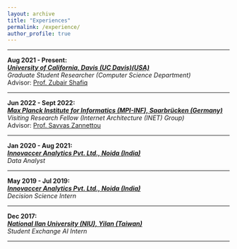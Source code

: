 ```yaml
---
layout: archive
title: "Experiences"
permalink: /experience/
author_profile: true
---
```


<p></p>
<hr>
<p></p>

**Aug 2021 - Present:**\
**_[University of California, Davis (UC Davis)(USA)](https://cs.ucdavis.edu)_**\
_Graduate Student Researcher (Computer Science Department)_\
Advisor: [Prof. Zubair Shafiq](https://web.cs.ucdavis.edu/~zubair/)

<p></p>
<hr>
<p></p>

**Jun 2022 - Sept 2022:**\
**_[Max Planck Institute for Informatics (MPI-INF), Saarbrücken (Germany)](https://www.mpi-inf.mpg.de/home/)_**\
_Visiting Research Fellow (Internet Architecture (INET) Group)_\
Advisor: [Prof. Savvas Zannettou](https://zsavvas.github.io)

<p></p>
<hr>
<p></p>

**Jan 2020 - Aug 2021:**\
**_[Innovaccer Analytics Pvt. Ltd., Noida (India)](https://www.innovaccer.com)_**\
_Data Analyst_

<p></p>
<hr>
<p></p>

**May 2019 - Jul 2019:**\
**_[Innovaccer Analytics Pvt. Ltd., Noida (India)](https://www.innovaccer.com)_**\
_Decision Science Intern_

<p></p>
<hr>
<p></p>

**Dec 2017:**\
**_[National Ilan University (NIU), Yilan (Taiwan)](https://niu-en.niu.edu.tw/bin/home.php)_**\
_Student Exchange AI Intern_

<p></p>
<hr>
<p></p>


<!-- {% include base_path %}
{% for post in site.experience reversed %}
  {% include archive-single.html %}
{% endfor %} -->

